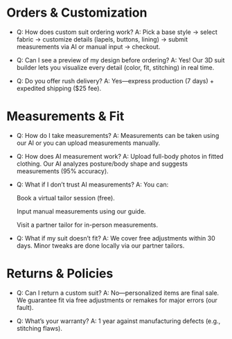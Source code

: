 

# Orders & Customization

  - Q: How does custom suit ordering work?
A: Pick a base style → select fabric → customize details (lapels, buttons, lining) → submit measurements via AI or manual input → checkout.

  - Q: Can I see a preview of my design before ordering?
A: Yes! Our 3D suit builder lets you visualize every detail (color, fit, stitching) in real time.

  - Q: Do you offer rush delivery?
A: Yes—express production (7 days) + expedited shipping ($25 fee).


# Measurements & Fit

  - Q: How do I take measurements?
A: Measurements can be taken using our AI or you can upload measurements manually.

  - Q: How does AI measurement work?
A: Upload full-body photos in fitted clothing. Our AI analyzes posture/body shape and suggests measurements (95% accuracy).

  - Q: What if I don’t trust AI measurements?
A: You can:

    Book a virtual tailor session (free).

    Input manual measurements using our guide.

    Visit a partner tailor for in-person measurements.

  - Q: What if my suit doesn’t fit?
A: We cover free adjustments within 30 days. Minor tweaks are done locally via our partner tailors.


# Returns & Policies

  - Q: Can I return a custom suit?
A: No—personalized items are final sale. We guarantee fit via free adjustments or remakes for major errors (our fault).

  - Q: What’s your warranty?
A: 1 year against manufacturing defects (e.g., stitching flaws).